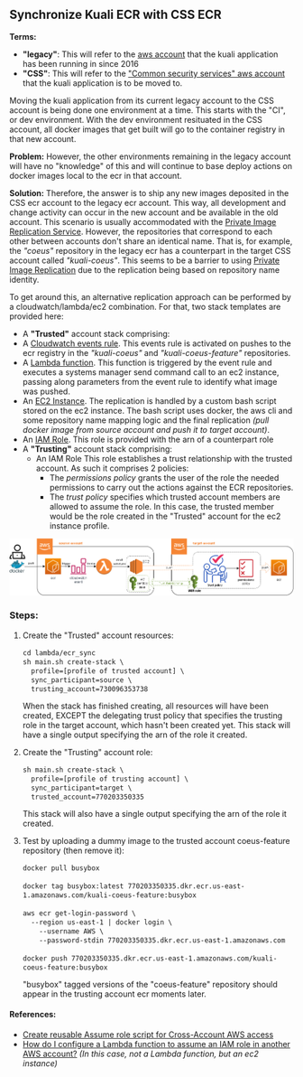 ## Synchronize Kuali ECR with CSS ECR

**Terms:**

- **"legacy"**: This will refer to the [aws account](https://buaws-kuali.signin.aws.amazon.com/console) that the kuali application has been running in since 2016
- **"CSS"**: This will refer to the ["Common security services" aws account](https://github.com/bu-ist/buaws-istcloud-infrastructure) that the kuali application is to be moved to.

Moving the kuali application from its current legacy account to the CSS account is being done one environment at a time. This starts with the "CI", or dev environment. With the dev environment resituated in the CSS account, all docker images that get built will go to the container registry in that new account.

**Problem:** However, the other environments remaining in the legacy account will have no "knowledge" of this and will continue to base deploy actions on docker images local to the ecr in that account.

**Solution:** Therefore, the answer is to ship any new images deposited in the CSS ecr account to the legacy ecr account.
This way, all development and change activity can occur in the new account and be available in the old account.
This scenario is usually accommodated with the [Private Image Replication Service](https://docs.aws.amazon.com/AmazonECR/latest/userguide/replication.html). However, the repositories that correspond to each other between accounts don't share an identical name. That is, for example, the *"coeus"* repository in the legacy ecr has a counterpart in the target CSS account called *"kuali-coeus"*. This seems to be a barrier to using [Private Image Replication](https://docs.aws.amazon.com/AmazonECR/latest/userguide/replication.html) due to the replication being based on repository name identity.

To get around this, an alternative replication approach can be performed by a cloudwatch/lambda/ec2 combination.
For that, two stack templates are provided here:

-  A **"Trusted"** account stack comprising: 
  - A [Cloudwatch events rule](https://docs.aws.amazon.com/AWSCloudFormation/latest/UserGuide/aws-resource-events-rule.html).
    This events rule is activated on pushes to the ecr registry in the *"kuali-coeus"* and *"kuali-coeus-feature"* repositories. 
  - A [Lambda function](https://docs.aws.amazon.com/AWSCloudFormation/latest/UserGuide/aws-resource-lambda-function.html).
    This function is triggered by the event rule and executes a systems manager send command call to an ec2 instance, passing along parameters from the event rule to identify what image was pushed.
  - An [EC2 Instance](https://docs.aws.amazon.com/AWSCloudFormation/latest/UserGuide/aws-properties-ec2-instance.html).
    The replication is handled by a custom bash script stored on the ec2 instance. The bash script uses docker, the aws cli and some repository name mapping logic and the final replication *(pull docker image from source account and push it to target account)*.
  - An [IAM Role](https://docs.aws.amazon.com/AWSCloudFormation/latest/UserGuide/aws-resource-iam-role.html).
    This role is provided with the arn of a counterpart role
- A **"Trusting"** account stack comprising:
  - An IAM Role
    This role establishes a trust relationship with the trusted account. As such it comprises 2 policies:
    - The *permissions policy* grants the user of the role the needed permissions to carry out the actions against the ECR repositories.
    - The *trust policy* specifies which trusted account members are allowed to assume the role. In this case, the trusted member would be the role created in the "Trusted" account for the ec2 instance profile.

![](./sync.png)

### Steps:

1. Create the "Trusted" account resources:

   ```
   cd lambda/ecr_sync
   sh main.sh create-stack \
     profile=[profile of trusted account] \
     sync_participant=source \
     trusting_account=730096353738
   ```

   When the stack has finished creating, all resources will have been created, EXCEPT the delegating trust policy that specifies the trusting role in the target account, which hasn't been created yet.
   This stack will have a single output specifying the arn of the role it created.

2. Create the "Trusting" account role:

   ```
   sh main.sh create-stack \
     profile=[profile of trusting account] \
     sync_participant=target \
     trusted_account=770203350335
   ```

   This stack will also have a single output specifying the arn of the role it created.

4. Test by uploading a dummy image to the trusted account coeus-feature repository (then remove it):

   ```
   docker pull busybox
   
   docker tag busybox:latest 770203350335.dkr.ecr.us-east-1.amazonaws.com/kuali-coeus-feature:busybox
   
   aws ecr get-login-password \
     --region us-east-1 | docker login \
       --username AWS \
       --password-stdin 770203350335.dkr.ecr.us-east-1.amazonaws.com
       
   docker push 770203350335.dkr.ecr.us-east-1.amazonaws.com/kuali-coeus-feature:busybox
   ```

   "busybox" tagged versions of the "coeus-feature" repository should appear in the trusting account ecr moments later.

#### References:

- [Create reusable Assume role script for Cross-Account AWS access](https://towardsthecloud.com/create-reusable-assume-role-script-cross-account-aws)
- [How do I configure a Lambda function to assume an IAM role in another AWS account?](https://aws.amazon.com/premiumsupport/knowledge-center/lambda-function-assume-iam-role/) 
  *(In this case, not a Lambda function, but an ec2 instance)*

